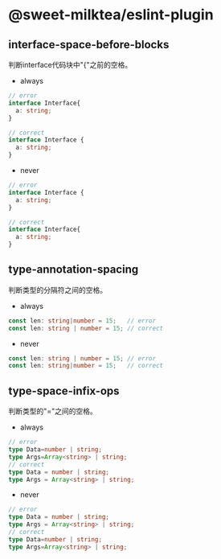 # @sweet-milktea/eslint-plugin

## interface-space-before-blocks

判断interface代码块中"{"之前的空格。

* always

```typescript
// error
interface Interface{
  a: string;
}

// correct
interface Interface {
  a: string;
}
```

* never

```typescript
// error
interface Interface {
  a: string;
}

// correct
interface Interface{
  a: string;
}
```

## type-annotation-spacing

判断类型的分隔符之间的空格。

* always

```typescript
const len: string|number = 15;   // error
const len: string | number = 15; // correct
```

* never

```typescript
const len: string | number = 15; // error
const len: string|number = 15;   // correct
```

## type-space-infix-ops

判断类型的"="之间的空格。

* always

```typescript
// error
type Data=number | string;
type Args=Array<string> | string;
// correct
type Data = number | string;
type Args = Array<string> | string;
```

* never

```typescript
// error
type Data = number | string;
type Args = Array<string> | string;
// correct
type Data=number | string;
type Args=Array<string> | string;
```
